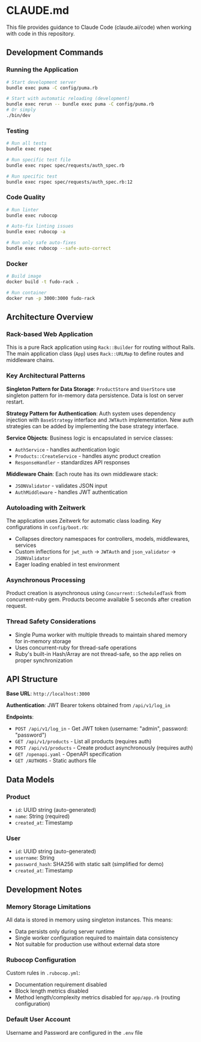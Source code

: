 # CLAUDE.md

This file provides guidance to Claude Code (claude.ai/code) when working with code in this repository.

## Development Commands

### Running the Application
```bash
# Start development server
bundle exec puma -C config/puma.rb

# Start with automatic reloading (development)
bundle exec rerun -- bundle exec puma -C config/puma.rb
# Or simply
./bin/dev
```

### Testing
```bash
# Run all tests
bundle exec rspec

# Run specific test file
bundle exec rspec spec/requests/auth_spec.rb

# Run specific test
bundle exec rspec spec/requests/auth_spec.rb:12
```

### Code Quality
```bash
# Run linter
bundle exec rubocop

# Auto-fix linting issues
bundle exec rubocop -a

# Run only safe auto-fixes
bundle exec rubocop --safe-auto-correct
```

### Docker
```bash
# Build image
docker build -t fudo-rack .

# Run container
docker run -p 3000:3000 fudo-rack
```

## Architecture Overview

### Rack-based Web Application
This is a pure Rack application using `Rack::Builder` for routing without Rails. The main application class (`App`) uses `Rack::URLMap` to define routes and middleware chains.

### Key Architectural Patterns

**Singleton Pattern for Data Storage**: `ProductStore` and `UserStore` use singleton pattern for in-memory data persistence. Data is lost on server restart.

**Strategy Pattern for Authentication**: Auth system uses dependency injection with `BaseStrategy` interface and `JWTAuth` implementation. New auth strategies can be added by implementing the base strategy interface.

**Service Objects**: Business logic is encapsulated in service classes:
- `AuthService` - handles authentication logic
- `Products::CreateService` - handles async product creation
- `ResponseHandler` - standardizes API responses

**Middleware Chain**: Each route has its own middleware stack:
- `JSONValidator` - validates JSON input
- `AuthMiddleware` - handles JWT authentication

### Autoloading with Zeitwerk
The application uses Zeitwerk for automatic class loading. Key configurations in `config/boot.rb`:
- Collapses directory namespaces for controllers, models, middlewares, services
- Custom inflections for `jwt_auth` → `JWTAuth` and `json_validator` → `JSONValidator`
- Eager loading enabled in test environment

### Asynchronous Processing
Product creation is asynchronous using `Concurrent::ScheduledTask` from concurrent-ruby gem. Products become available 5 seconds after creation request.

### Thread Safety Considerations
- Single Puma worker with multiple threads to maintain shared memory for in-memory storage
- Uses concurrent-ruby for thread-safe operations
- Ruby's built-in Hash/Array are not thread-safe, so the app relies on proper synchronization

## API Structure

**Base URL**: `http://localhost:3000`

**Authentication**: JWT Bearer tokens obtained from `/api/v1/log_in`

**Endpoints**:
- `POST /api/v1/log_in` - Get JWT token (username: "admin", password: "password")
- `GET /api/v1/products` - List all products (requires auth)
- `POST /api/v1/products` - Create product asynchronously (requires auth)
- `GET /openapi.yaml` - OpenAPI specification
- `GET /AUTHORS` - Static authors file

## Data Models

### Product
- `id`: UUID string (auto-generated)
- `name`: String (required)
- `created_at`: Timestamp

### User
- `id`: UUID string (auto-generated)  
- `username`: String
- `password_hash`: SHA256 with static salt (simplified for demo)
- `created_at`: Timestamp

## Development Notes

### Memory Storage Limitations
All data is stored in memory using singleton instances. This means:
- Data persists only during server runtime
- Single worker configuration required to maintain data consistency
- Not suitable for production use without external data store

### Rubocop Configuration
Custom rules in `.rubocop.yml`:
- Documentation requirement disabled
- Block length metrics disabled
- Method length/complexity metrics disabled for `app/app.rb` (routing configuration)

### Default User Account
Username and Password are configured in the `.env` file
